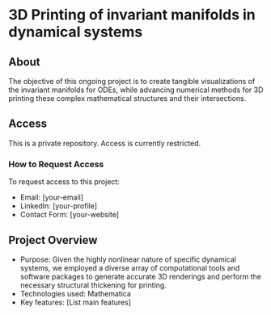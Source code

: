 # 3D Printing of invariant manifolds in dynamical systems

## About
The objective of this ongoing project is to create tangible visualizations of the invariant manifolds for ODEs, while advancing numerical methods for 3D printing these complex mathematical structures and their intersections.

## Access
This is a private repository. Access is currently restricted.

### How to Request Access
To request access to this project:
- Email: [your-email]
- LinkedIn: [your-profile]
- Contact Form: [your-website]

## Project Overview
- Purpose: Given the highly nonlinear nature of specific dynamical systems, we employed a diverse array of computational tools and software packages to generate accurate 3D renderings and perform the necessary structural thickening for printing. 
- Technologies used: Mathematica
- Key features: [List main features]
